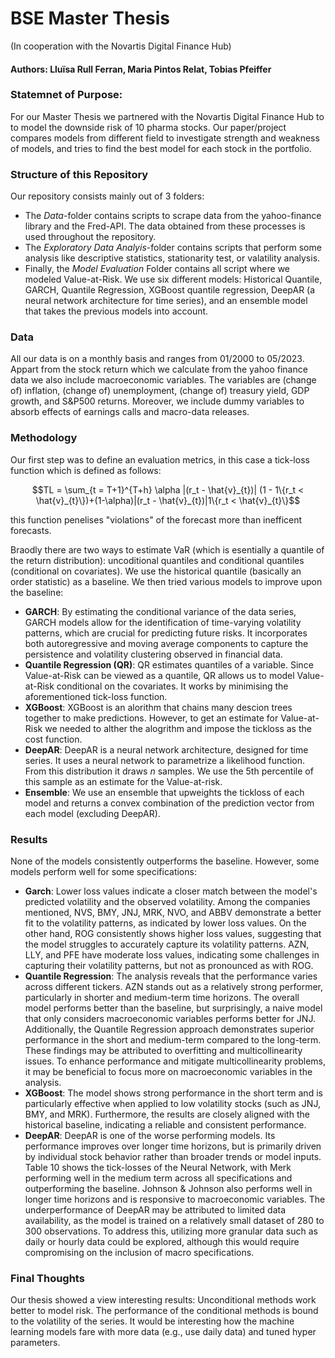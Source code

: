 # BSE Master Thesis
(In cooperation with the Novartis Digital Finance Hub)

#### Authors: Lluïsa Rull Ferran, Maria Pintos Relat, Tobias Pfeiffer

### Statemnet of Purpose:
For our Master Thesis we partnered with the Novartis Digital Finance Hub to to model the downside risk of 10 pharma stocks. Our paper/project compares models from different field to investigate strength and weakness of models, and tries to find the best model for each stock in the portfolio.


### Structure of this Repository
Our repository consists mainly out of 3 folders:
- The *Data*-folder contains scripts to scrape data from the yahoo-finance library and the Fred-API. The data obtained from these processes is used throughout the repository.
- The *Exploratory Data Analyis*-folder contains scripts that perform some analysis like descriptive statistics, stationarity test, or valatility analysis.
- Finally, the *Model Evaluation* Folder contains all script where we modeled Value-at-Risk. We use six different models: Historical Quantile, GARCH, Quantile Regression, XGBoost quantile regression, DeepAR (a neural network architecture for time series), and an ensemble model that takes the previous models into account.


### Data
All our data is on a monthly basis and ranges from 01/2000 to 05/2023. Appart from the stock return which we calculate from the yahoo finance data we also include macroeconomic variables. The variables are (change of) inflation, (change of) unemployment, (change of) treasury yield, GDP growth, and S&P500 returns. Moreover, we include dummy variables to absorb effects of earnings calls and macro-data releases.


### Methodology
Our first step was to define an evaluation metrics, in this case a tick-loss function which is defined as follows:
```math
TL = \sum_{t = T+1}^{T+h} \alpha |(r_t - \hat{v}_{t})| (1 - 1\{r_t < \hat{v}_{t}\})+(1-\alpha)|(r_t - \hat{v}_{t})|1\{r_t < \hat{v}_{t}\}
```
this function penelises "violations" of the forecast more than inefficent forecasts.

Braodly there are two ways to estimate VaR (which is esentially a quantile of the return distribution): uncoditional quantiles and conditional quantiles (conditional on covariates). We use the historical quantile (basically an order statistic) as a baseline. We then tried various models to improve upon the baseline:
- **GARCH**: By estimating the conditional variance of the data series, GARCH models allow for the identification of time-varying volatility patterns, which are crucial for predicting future risks. It incorporates both autoregressive and moving average components to capture the persistence and volatility clustering observed in financial data.
- **Quantile Regression (QR)**: QR estimates quantiles of a variable. Since Value-at-Risk can be viewed as a quantile, QR allows us to model Value-at-Risk conditional on the covariates. It works by minimising the aforementioned tick-loss function.
- **XGBoost**: XGBoost is an alorithm that chains many descion trees together to make predictions. However, to get an estimate for Value-at-Risk we needed to alther the alogrithm and impose the tickloss as the cost function.
- **DeepAR**: DeepAR is a neural network architecture, designed for time series. It uses a neural network to parametrize a likelihood function. From this distribution it draws $n$ samples. We use the 5th percentile of this sample as an estimate for the  Value-at-risk.
- **Ensemble**: We use an ensemble that upweights the tickloss of each model and returns a convex combination of the prediction vector from each model (excluding DeepAR).


### Results
None of the models consistently outperforms the baseline. However, some models perform well for some specifications:
- **Garch**: Lower loss values indicate a closer match between the model's predicted volatility and the observed volatility. Among the companies mentioned, NVS, BMY, JNJ, MRK, NVO, and ABBV demonstrate a better fit to the volatility patterns, as indicated by lower loss values. On the other hand, ROG consistently shows higher loss values, suggesting that the model struggles to accurately capture its volatility patterns. AZN, LLY, and PFE have moderate loss values, indicating some challenges in capturing their volatility patterns, but not as pronounced as with ROG.
- **Quantile Regression**: The analysis reveals that the performance varies across different tickers. AZN stands out as a relatively strong performer, particularly in shorter and medium-term time horizons. The overall model performs better than the baseline, but surprisingly, a naive model that only considers macroeconomic variables performs better for JNJ. Additionally, the Quantile Regression approach demonstrates superior performance in the short and medium-term compared to the long-term. These findings may be attributed to overfitting and multicollinearity issues. To enhance performance and mitigate multicollinearity problems, it may be beneficial to focus more on macroeconomic variables in the analysis.
- **XGBoost**: The model shows strong performance in the short term and is particularly effective when applied to low volatility stocks (such as JNJ, BMY, and MRK). Furthermore, the results are closely aligned with the historical baseline, indicating a reliable and consistent performance.
- **DeepAR**: DeepAR is one of the worse performing models. Its performance improves over longer time horizons, but is primarily driven by individual stock behavior rather than broader trends or model inputs. Table 10 shows the tick-losses of the Neural Network, with Merk performing well in the medium term across all specifications and outperforming the baseline. Johnson & Johnson also performs well in longer time horizons and is responsive to macroeconomic variables. The underperformance of DeepAR may be attributed to limited data availability, as the model is trained on a relatively small dataset of 280 to 300 observations. To address this, utilizing more granular data such as daily or hourly data could be explored, although this would require compromising on the inclusion of macro specifications.


### Final Thoughts
Our thesis showed a view interesting results: Unconditional methods work better to model risk. The performance of the conditional methods is bound to the volatility of the series. It would be interesting how the machine learning models fare with more data (e.g., use daily data) and tuned hyper parameters. 

 
